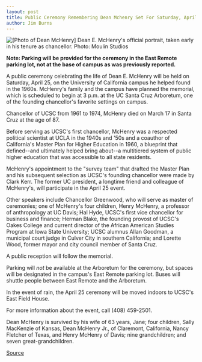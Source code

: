 ```yaml
---
layout: post
title: Public Ceremony Remembering Dean Mchenry Set For Saturday, April 25
author: Jim Burns
---
```


![\[Photo of Dean McHenry\]][1] Dean E. McHenry's official portrait, taken early in his tenure as chancellor. Photo: Moulin Studios

**Note: Parking will be provided for the ceremony in the East Remote parking lot, not at the base of campus as was previously reported.**

A public ceremony celebrating the life of Dean E. McHenry will be held on Saturday, April 25, on the University of California campus he helped found in the 1960s. McHenry's family and the campus have planned the memorial, which is scheduled to begin at 3 p.m. at the UC Santa Cruz Arboretum, one of the founding chancellor's favorite settings on campus.

Chancellor of UCSC from 1961 to 1974, McHenry died on March 17 in Santa Cruz at the age of 87.

Before serving as UCSC's first chancellor, McHenry was a respected political scientist at UCLA in the 1940s and '50s and a coauthor of California's Master Plan for Higher Education in 1960, a blueprint that defined--and ultimately helped bring about--a multitiered system of public higher education that was accessible to all state residents.

McHenry's appointment to the "survey team" that drafted the Master Plan and his subsequent selection as UCSC's founding chancellor were made by Clark Kerr. The former UC president, a longtime friend and colleague of McHenry's, will participate in the April 25 event.

Other speakers include Chancellor Greenwood, who will serve as master of ceremonies; one of McHenry's four children, Henry McHenry, a professor of anthropology at UC Davis; Hal Hyde, UCSC's first vice chancellor for business and finance; Herman Blake, the founding provost of UCSC's Oakes College and current director of the African American Studies Program at Iowa State University; UCSC alumnus Allan Goodman, a municipal court judge in Culver City in southern California; and Lorette Wood, former mayor and city council member of Santa Cruz.

A public reception will follow the memorial.

Parking will _not_ be available at the Arboretum for the ceremony, but spaces will be designated in the campus's East Remote parking lot. Buses will shuttle people between East Remote and the Arboretum.

In the event of rain, the April 25 ceremony will be moved indoors to UCSC's East Field House.

For more information about the event, call (408) 459-2501.

Dean McHenry is survived by his wife of 63 years, Jane; four children, Sally MacKenzie of Kansas, Dean McHenry Jr., of Claremont, California, Nancy Fletcher of Texas, and Henry McHenry of Davis; nine grandchildren; and seven great-grandchildren.

[1]: http://www1.ucsc.edu/oncampus/currents/97-98/art/mchenry.portrait.98-03-17.gif

[Source](http://www1.ucsc.edu/oncampus/currents/97-98/04-20/mchenry.htm "Permalink to Public ceremony honoring Dean McHenry: 04-20-98")
